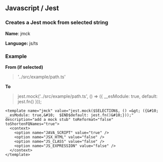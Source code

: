 
## Javascript / Jest

### Creates a Jest mock from selected string
**Name**: jmck

**Language:** js/ts
 
### Example
**From (if selected)**
> '../src/example/path.ts'

**To**

> jest.mock('../src/example/path.ts', () => ({
>   __esModule: true,
>   default: jest.fn()
> }));

```
<template name="jmck" value="jest.mock($SELECTION$, () =&gt; ({&#10;  __esModule: true,&#10;  $END$default: jest.fn()&#10;}));" description="add a mock stub" toReformat="false" toShortenFQNames="true">
  <context>
    <option name="JAVA_SCRIPT" value="true" />
    <option name="JSX_HTML" value="false" />
    <option name="JS_CLASS" value="false" />
    <option name="JS_EXPRESSION" value="false" />
  </context>
</template>
```
